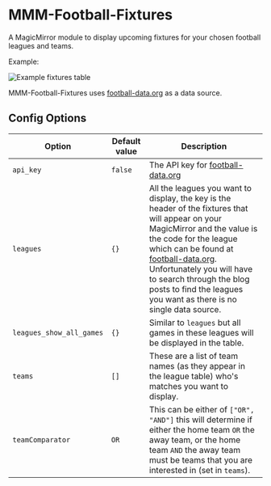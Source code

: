 # MMM-Football-Fixtures

A MagicMirror module to display upcoming fixtures for your chosen football leagues and teams.

Example:

![Example fixtures table](https://i.imgur.com/PMTg2hG.png)

MMM-Football-Fixtures uses [football-data.org](https://www.football-data.org/) as a data source.

## Config Options

| Option | Default value | Description |
| ------ | ------------- | ----------- |
| `api_key` | `false` | The API key for [football-data.org](https://www.football-data.org/) |
| `leagues` | `{}` | All the leagues you want to display, the key is the header of the fixtures that will appear on your MagicMirror and the value is the code for the league which can be found at [football-data.org](https://www.football-data.org/). Unfortunately you will have to search through the blog posts to find the leagues you want as there is no single data source. |
| `leagues_show_all_games` | `{}` | Similar to `leagues` but all games in these leagues will be displayed in the table. |
| `teams` | `[]` | These are a list of team names (as they appear in the league table) who's matches you want to display. |
| `teamComparator` | `OR` | This can be either of `["OR", "AND"]` this will determine if either the home team `OR` the away team, or the home team `AND` the away team must be teams that you are interested in (set in `teams`). |
